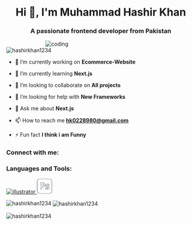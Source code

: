 <h1 align="center">Hi 👋, I'm Muhammad Hashir Khan</h1>
<h3 align="center">A passionate frontend developer from Pakistan</h3>

<img align="right" alt="coding" width="400" src="https://i.pinimg.com/originals/d4/81/f3/d481f3c72e283309071f79e01b05c06d.gif">

<p align="left"> <img src="https://komarev.com/ghpvc/?username=hashirkhan1234&label=Profile%20views&color=0e75b6&style=flat" alt="hashirkhan1234" /> </p>

- 🔭 I’m currently working on **Ecommerce-Website**

- 🌱 I’m currently learning **Next.js**

- 👯 I’m looking to collaborate on **All projects**

- 🤝 I’m looking for help with **New Frameworks**

- 💬 Ask me about **Next.js**

- 📫 How to reach me **hk0228980@gmail.com**

- ⚡ Fun fact **I think i am Funny**

<h3 align="left">Connect with me:</h3>
<p align="left">
</p>

<h3 align="left">Languages and Tools:</h3>
<p align="left"> <a href="https://www.adobe.com/in/products/illustrator.html" target="_blank" rel="noreferrer"> <img src="https://www.vectorlogo.zone/logos/adobe_illustrator/adobe_illustrator-icon.svg" alt="illustrator" width="40" height="40"/> </a> <a href="https://www.photoshop.com/en" target="_blank" rel="noreferrer"> <img src="https://raw.githubusercontent.com/devicons/devicon/master/icons/photoshop/photoshop-line.svg" alt="photoshop" width="40" height="40"/> </a> </p>

<p><img align="left" src="https://github-readme-stats.vercel.app/api/top-langs?username=hashirkhan1234&show_icons=true&locale=en&layout=compact" alt="hashirkhan1234" /></p>

<p>&nbsp;<img align="center" src="https://github-readme-stats.vercel.app/api?username=hashirkhan1234&show_icons=true&locale=en" alt="hashirkhan1234" /></p>

<p><img align="center" src="https://github-readme-streak-stats.herokuapp.com/?user=hashirkhan1234&" alt="hashirkhan1234" /></p>

